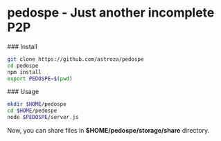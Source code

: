 pedospe - Just another incomplete P2P
=======
### Install
```bash
git clone https://github.com/astroza/pedospe
cd pedospe
npm install
export PEDOSPE=$(pwd)
```
### Usage
```bash
mkdir $HOME/pedospe
cd $HOME/pedospe
node $PEDOSPE/server.js
```

Now, you can share files in **$HOME/pedospe/storage/share** directory.
